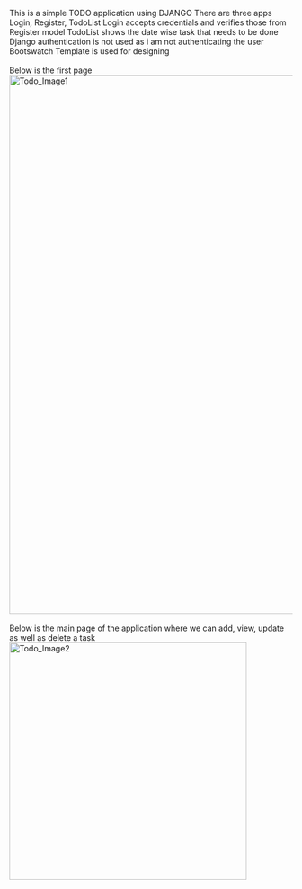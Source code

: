 This is a simple TODO application using DJANGO
There are three apps Login, Register, TodoList
Login accepts credentials and verifies those from Register model
TodoList shows the date wise task that needs to be done
Django authentication is not used as i am not authenticating the user
Bootswatch Template is used for designing 
<br>
<br>
Below is the first page 
<br>
<img width="958" alt="Todo_Image1" src="https://github.com/shahbaz1991/djangoTodoApp/assets/62425698/f14d9304-888c-4b69-bd0e-e330149fd7a5">
<br>
<br>
Below is the main page of the application where we can add, view, update as well as delete a task 
<br>
<img width="422" alt="Todo_Image2" src="https://github.com/shahbaz1991/djangoTodoApp/assets/62425698/4b4ba927-4256-469c-a253-6804615b4909">
